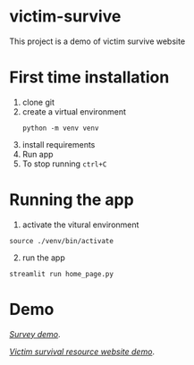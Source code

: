 # victim-survive

This project is a demo of victim survive website

# First time installation
1. clone git
2. create a virtual environment
   ```
   python -m venv venv
   ```
4. install requirements
5. Run app
6. To stop running `ctrl+C`

# Running the app

1. activate the vitural environment

```
source ./venv/bin/activate
```

2. run the app

```
streamlit run home_page.py
```
# Demo

*[Survey demo](victim-survive-ernogecsqzxiyiydd5jysf.streamlit.app)*.

*[Victim survival resource website demo](victim-survive-d2b4ucwfcqjrcqwgeglepr.streamlit.app)*.
